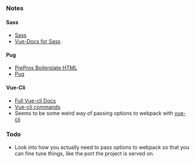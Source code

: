 ### Notes



#### Sass
- [Sass](https://github.com/vuejs/vue-cli/blob/dev/docs/css.md)
- [Vue-Docs for Sass](https://github.com/vuejs/vue-cli/blob/dev/docs/css.md)

#### Pug
- [PrePros Boilerplate HTML](https://github.com/Tor020/preprosboilerplate/tree/master/Dev)
- [Pug](https://gist.github.com/gearmobile/e1be3359a667eb1e555b2c461955e800)

#### Vue-Cli
- [Full Vue-cli Docs](https://github.com/vuejs/vue-cli/tree/dev/docs)
- [Vue-cli commands](https://github.com/vuejs/vue-cli/blob/dev/docs/cli.md)
- Seems to be some weird way of passing options to webpack with [vue-cli](https://github.com/vuejs/vue-cli/blob/dev/docs/webpack.md#inspecting-the-projects-webpack-config) 

### Todo
- Look into how you actually need to pass options to webpack so that you can fine tune things, like the port the project is served on.
